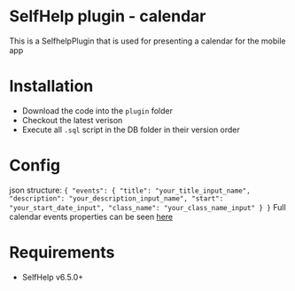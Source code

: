 # SelfHelp plugin - calendar

This is a SelfhelpPlugin that is used for presenting a calendar for the mobile app

# Installation

 - Download the code into the `plugin` folder
 - Checkout the latest verison 
 - Execute all `.sql` script in the DB folder in their version order

# Config
 json structure:
 `{
    "events": {
        "title": "your_title_input_name",
        "description": "your_description_input_name",
        "start": "your_start_date_input",
        "class_name": "your_class_name_input"
    }
 }`
 Full calendar events properties can be seen [here](https://fullcalendar.io/docs/event-object)

# Requirements

 - SelfHelp v6.5.0+

